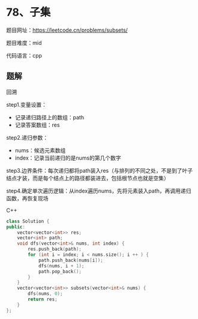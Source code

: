 # 78、子集
题目网址：https://leetcode.cn/problems/subsets/

题目难度：mid

代码语言：cpp
## 题解
回溯

step1.变量设置：
* 记录递归路径上的数组：path
* 记录答案数组：res

step2.递归参数：
* nums：候选元素数组
* index：记录当前递归的是nums的第几个数字

step3.边界条件：每次递归都将path装入res（与排列的不同之处，不是到了叶子结点才装，而是每个结点上的路径都装进去，包括根节点也就是空集）

step4.确定单次遍历逻辑：从index遍历nums，先将元素装入path，再调用递归函数，再恢复现场

C++
```cpp
class Solution {
public:
    vector<vector<int>> res;
    vector<int> path;
    void dfs(vector<int>& nums, int index) {
        res.push_back(path);
        for (int i = index; i < nums.size(); i ++ ) {
            path.push_back(nums[i]);
            dfs(nums, i + 1);
            path.pop_back();
        }
    }
    vector<vector<int>> subsets(vector<int>& nums) {
        dfs(nums, 0);
        return res;
    }
};
```
